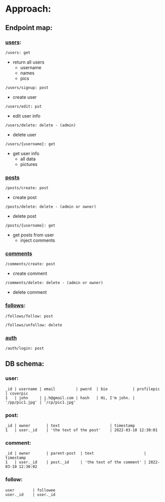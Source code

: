 
# Approach:

## Endpoint map:

### <u>users</u>:

`/users: get`
- return all users
    - username
    - names
    - pics

`/users/signup: post`
- create user

`/users/edit: put`
- edit user info

`/users/delete: delete - (admin)`
- delete user

`/users/{username}: get`
- get user info
    - all data
    - pictures


### <u>posts</u>

`/posts/create: post`
- create post

`/posts/delete: delete - (admin or owner)`
- delete post

`/posts/{username}: get`
- get posts from user
    - inject comments

### <u>comments</u>

`/comments/create: post`
- create comment

`/comments/delete: delete - (admin or owner)`
- delete comment

### <u>follows</u>:

`/follows/follow: post`

`/follows/unfollow: delete`

### <u>auth</u>

`/auth/login: post`

## DB schema: 

### user:
```
_id | username | email         | pword  | bio           | profilepic     | coverpic 
1   | john     | j.h@gmail.com | hash   | Hi, I'm john. | '/pp/pic1.jpg' | '/cp/pic1.jpg'
```

### post:
```
_id | owner       | text                      | timestamp   
1   | user._id    | 'the text of the post'    | 2022-03-10 12:30:01
```

### comment:
```
_id | owner       | parent-post  | text                      | timestamp   
1   | user._id    | post._id     | 'the text of the comment' | 2022-03-10 12:30:02
```

### follow:
```
user        | followee
user._id    | user._id 
```